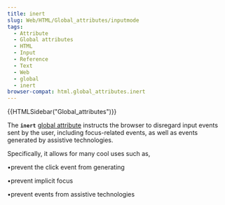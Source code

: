 ```yaml
---
title: inert
slug: Web/HTML/Global_attributes/inputmode
tags:
  - Attribute
  - Global attributes
  - HTML
  - Input
  - Reference
  - Text
  - Web
  - global
  - inert
browser-compat: html.global_attributes.inert
---
```


{{HTMLSidebar("Global_attributes")}}

The **`inert`** [global attribute](/en-US/docs/Web/HTML/Global_attributes) instructs the browser to disregard input events sent by the user, including focus-related events, as well as events generated by assistive technologies.

Specifically, it allows for many cool uses such as,

•prevent the click event from generating

•prevent implicit focus

•prevent events from assistive technologies
